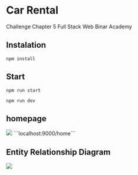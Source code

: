 # Car Rental

Challenge Chapter 5 Full Stack Web Binar Academy 

## Instalation
```
npm install
```

## Start
```
npm run start
```

```
npm run dev
```

## homepage
<img src="/image/homepage.png">
```localhost:9000/home```

##  Entity Relationship Diagram
<img src="/image/diagramdb.png">









